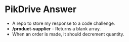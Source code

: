# PikDrive Answer

- A repo to store my response to a code challenge.
- **/product-supplier** - Returns a blank array.
- When an order is made, it should decrement quantity.
